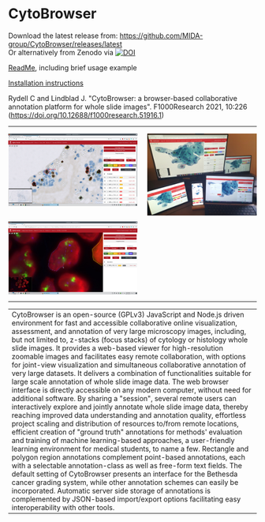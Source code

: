 # CytoBrowser
Download the latest release from: https://github.com/MIDA-group/CytoBrowser/releases/latest
<br>
Or alternatively from Zenodo via [![DOI](https://zenodo.org/badge/DOI/10.5281/zenodo.4570576.svg)](https://doi.org/10.5281/zenodo.4570576)

[ReadMe](https://github.com/MIDA-group/CytoBrowser/blob/master/README.md), including brief usage example

[Installation instructions](https://github.com/MIDA-group/CytoBrowser/blob/master/INSTALL.md)

Rydell C and Lindblad J. "CytoBrowser: a browser-based collaborative annotation platform for whole slide images". 
F1000Research 2021, 10:226 (https://doi.org/10.12688/f1000research.51916.1)

---

<a href="media/CytoBrowser_example_view.jpg?raw=true"><img alt="Screenshot of CytoBrowser usage" title="Example view of CytoBrowser usage" align="left" width="52%" src="media/CytoBrowser_example_view.jpg"></a>

<a href="media/CytoBrowser_example_multiuser_multidevice.jpg?raw=true"><img alt="Photo of CytoBrowser multiuser and multidevice usage" title="Example view of multiuser and multidevice usage" align="right" width="44%" src="media/CytoBrowser_example_multiuser_multidevice.jpg"></a>

<br clear="left"/>
<br clear="left"/>

<a href="media/CytoBrowser_example_region.jpg?raw=true"><img alt="Screenshot of CytoBrowser region marking" title="Marking a region in CytoBrowser" align="left" width="52%" src="media/CytoBrowser_example_region.jpg"></a>

<br clear="both"/>

---

|   |
| --- |
| CytoBrowser is an open-source (GPLv3) JavaScript and Node.js driven environment for fast and accessible collaborative online visualization, assessment, and annotation of very large microscopy images, including, but not limited to, z-stacks (focus stacks) of cytology or histology whole slide images. It provides a web-based viewer for high-resolution zoomable images and facilitates easy remote collaboration, with options for joint-view visualization and simultaneous collaborative annotation of very large datasets. It delivers a combination of functionalities suitable for large scale annotation of whole slide image data. The web browser interface is directly accessible on any modern computer, without need for additional software. By sharing a "session", several remote users can interactively explore and jointly annotate whole slide image data, thereby reaching improved data understanding and annotation quality, effortless project scaling and distribution of resources to/from remote locations, efficient creation of "ground truth" annotations for methods' evaluation and training of machine learning-based approaches, a user-friendly learning environment for medical students, to name a few. Rectangle and polygon region annotations complement point-based annotations, each with a selectable annotation-class as well as free-form text fields. The default setting of CytoBrowser presents an interface for the Bethesda cancer grading system, while other annotation schemes can easily be incorporated. Automatic server side storage of annotations is complemented by JSON-based import/export options facilitating easy interoperability with other tools. |
